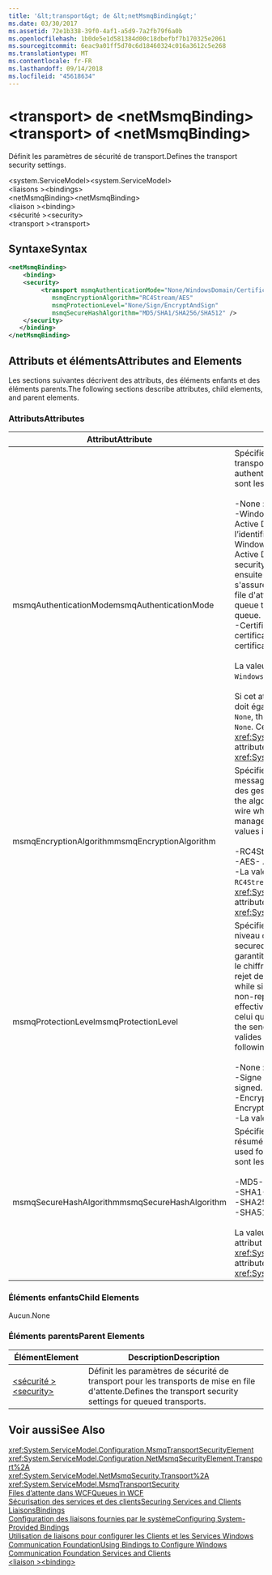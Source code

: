 ```yaml
---
title: '&lt;transport&gt; de &lt;netMsmqBinding&gt;'
ms.date: 03/30/2017
ms.assetid: 72e1b338-39f0-4af1-a5d9-7a2fb79f6a0b
ms.openlocfilehash: 1b0de5e1d581384d00c18dbefbf7b170325e2061
ms.sourcegitcommit: 6eac9a01ff5d70c6d18460324c016a3612c5e268
ms.translationtype: MT
ms.contentlocale: fr-FR
ms.lasthandoff: 09/14/2018
ms.locfileid: "45618634"
---
```

# <a name="lttransportgt-of-ltnetmsmqbindinggt"></a><span data-ttu-id="cf7f0-102">&lt;transport&gt; de &lt;netMsmqBinding&gt;</span><span class="sxs-lookup"><span data-stu-id="cf7f0-102">&lt;transport&gt; of &lt;netMsmqBinding&gt;</span></span>
<span data-ttu-id="cf7f0-103">Définit les paramètres de sécurité de transport.</span><span class="sxs-lookup"><span data-stu-id="cf7f0-103">Defines the transport security settings.</span></span>  
  
 <span data-ttu-id="cf7f0-104">\<system.ServiceModel></span><span class="sxs-lookup"><span data-stu-id="cf7f0-104">\<system.ServiceModel></span></span>  
<span data-ttu-id="cf7f0-105">\<liaisons ></span><span class="sxs-lookup"><span data-stu-id="cf7f0-105">\<bindings></span></span>  
<span data-ttu-id="cf7f0-106">\<netMsmqBinding></span><span class="sxs-lookup"><span data-stu-id="cf7f0-106">\<netMsmqBinding></span></span>  
<span data-ttu-id="cf7f0-107">\<liaison ></span><span class="sxs-lookup"><span data-stu-id="cf7f0-107">\<binding></span></span>  
<span data-ttu-id="cf7f0-108">\<sécurité ></span><span class="sxs-lookup"><span data-stu-id="cf7f0-108">\<security></span></span>  
<span data-ttu-id="cf7f0-109">\<transport ></span><span class="sxs-lookup"><span data-stu-id="cf7f0-109">\<transport></span></span>  
  
## <a name="syntax"></a><span data-ttu-id="cf7f0-110">Syntaxe</span><span class="sxs-lookup"><span data-stu-id="cf7f0-110">Syntax</span></span>  
  
```xml  
<netMsmqBinding>  
    <binding>  
    <security>  
         <transport msmqAuthenticationMode="None/WindowsDomain/Certificate"  
            msmqEncryptionAlgorithm="RC4Stream/AES"  
            msmqProtectionLevel="None/Sign/EncryptAndSign"  
            msmqSecureHashAlgorithm="MD5/SHA1/SHA256/SHA512" />  
    </security>  
   </binding>  
</netMsmqBinding>  
```  
  
## <a name="attributes-and-elements"></a><span data-ttu-id="cf7f0-111">Attributs et éléments</span><span class="sxs-lookup"><span data-stu-id="cf7f0-111">Attributes and Elements</span></span>  
 <span data-ttu-id="cf7f0-112">Les sections suivantes décrivent des attributs, des éléments enfants et des éléments parents.</span><span class="sxs-lookup"><span data-stu-id="cf7f0-112">The following sections describe attributes, child elements, and parent elements.</span></span>  
  
### <a name="attributes"></a><span data-ttu-id="cf7f0-113">Attributs</span><span class="sxs-lookup"><span data-stu-id="cf7f0-113">Attributes</span></span>  
  
|<span data-ttu-id="cf7f0-114">Attribut</span><span class="sxs-lookup"><span data-stu-id="cf7f0-114">Attribute</span></span>|<span data-ttu-id="cf7f0-115">Description</span><span class="sxs-lookup"><span data-stu-id="cf7f0-115">Description</span></span>|  
|---------------|-----------------|  
|<span data-ttu-id="cf7f0-116">msmqAuthenticationMode</span><span class="sxs-lookup"><span data-stu-id="cf7f0-116">msmqAuthenticationMode</span></span>|<span data-ttu-id="cf7f0-117">Spécifie comment le message doit être authentifié par le transport MSMQ.</span><span class="sxs-lookup"><span data-stu-id="cf7f0-117">Specifies how the message must be authenticated by the MSMQ transport.</span></span> <span data-ttu-id="cf7f0-118">Les valeurs valides sont les suivantes :</span><span class="sxs-lookup"><span data-stu-id="cf7f0-118">Valid values include the following:</span></span><br /><br /> <span data-ttu-id="cf7f0-119">-None : Aucune authentification.</span><span class="sxs-lookup"><span data-stu-id="cf7f0-119">-   None: No authentication.</span></span><br /><span data-ttu-id="cf7f0-120">-WindowsDomain : Le mécanisme d’authentification utilise Active Directory pour récupérer le certificat X.509 pour l’identificateur de sécurité associé au message.</span><span class="sxs-lookup"><span data-stu-id="cf7f0-120">-   WindowsDomain: The authentication mechanism uses Active Directory to retrieve the X.509 certificate for the security identifier associated with the message.</span></span> <span data-ttu-id="cf7f0-121">Il est ensuite utilisé pour vérifier l'ACL de la file d'attente afin de s'assurer que l'utilisateur a l'autorisation en écriture dans la file d'attente.</span><span class="sxs-lookup"><span data-stu-id="cf7f0-121">This is then used to check the ACL of the queue to ensure the user has write permission for the queue.</span></span><br /><span data-ttu-id="cf7f0-122">-Certificate : Le canal récupère le certificat du magasin de certificats.</span><span class="sxs-lookup"><span data-stu-id="cf7f0-122">-   Certificate: The channel retrieves the certificate from the certificate store.</span></span><br /><br /> <span data-ttu-id="cf7f0-123">La valeur par défaut est `WindowsDomain`.</span><span class="sxs-lookup"><span data-stu-id="cf7f0-123">The default is `WindowsDomain`.</span></span><br /><br /> <span data-ttu-id="cf7f0-124">Si cet attribut a la valeur `None`, l'attribut `msmqProtectionLevel` doit également être défini à `None`.</span><span class="sxs-lookup"><span data-stu-id="cf7f0-124">If this attribute is set to `None`, the `msmqProtectionLevel` attribute must also be set to `None`.</span></span> <span data-ttu-id="cf7f0-125">Cet attribut est de type <xref:System.ServiceModel.MsmqAuthenticationMode></span><span class="sxs-lookup"><span data-stu-id="cf7f0-125">This attribute is of type <xref:System.ServiceModel.MsmqAuthenticationMode></span></span>|  
|<span data-ttu-id="cf7f0-126">msmqEncryptionAlgorithm</span><span class="sxs-lookup"><span data-stu-id="cf7f0-126">msmqEncryptionAlgorithm</span></span>|<span data-ttu-id="cf7f0-127">Spécifie l'algorithme à utiliser pour le chiffrement des messages sur le câble lors du transfert de messages entre des gestionnaires de file d'attente de messages.</span><span class="sxs-lookup"><span data-stu-id="cf7f0-127">Specifies the algorithm to be used for message encryption on the wire when transferring messages between message queue managers.</span></span> <span data-ttu-id="cf7f0-128">Les valeurs valides sont les suivantes :</span><span class="sxs-lookup"><span data-stu-id="cf7f0-128">Valid values include the following:</span></span><br /><br /> <span data-ttu-id="cf7f0-129">-RC4Stream</span><span class="sxs-lookup"><span data-stu-id="cf7f0-129">-   RC4Stream</span></span><br /><span data-ttu-id="cf7f0-130">-AES</span><span class="sxs-lookup"><span data-stu-id="cf7f0-130">-   AES</span></span><br /><span data-ttu-id="cf7f0-131">-La valeur par défaut est `RC4Stream`.</span><span class="sxs-lookup"><span data-stu-id="cf7f0-131">-   The default value is `RC4Stream`.</span></span> <span data-ttu-id="cf7f0-132">Cet attribut est de type <xref:System.ServiceModel.MsmqEncryptionAlgorithm>.</span><span class="sxs-lookup"><span data-stu-id="cf7f0-132">This attribute is of type <xref:System.ServiceModel.MsmqEncryptionAlgorithm>.</span></span>|  
|<span data-ttu-id="cf7f0-133">msmqProtectionLevel</span><span class="sxs-lookup"><span data-stu-id="cf7f0-133">msmqProtectionLevel</span></span>|<span data-ttu-id="cf7f0-134">Spécifie la façon dont les messages sont sécurisés au niveau du transport MSMQ.</span><span class="sxs-lookup"><span data-stu-id="cf7f0-134">Specifies the way messages are secured at the level of the MSMQ transport.</span></span> <span data-ttu-id="cf7f0-135">Le chiffrement garantit l'intégrité des messages, tandis que la signature et le chiffrement garantissent à la fois l'intégrité et le non-rejet des messages.</span><span class="sxs-lookup"><span data-stu-id="cf7f0-135">Encryption ensures message integrity, while sign and encrypt ensures both message integrity and non-repudiation.</span></span> <span data-ttu-id="cf7f0-136">Autrement dit, le message a été effectivement envoyé par l'expéditeur et l'expéditeur est celui qu'il prétend.</span><span class="sxs-lookup"><span data-stu-id="cf7f0-136">That is, the message indeed came from the sender and the sender is who he says he is.</span></span> <span data-ttu-id="cf7f0-137">Les valeurs valides sont les suivantes :</span><span class="sxs-lookup"><span data-stu-id="cf7f0-137">Valid values include the following:</span></span><br /><br /> <span data-ttu-id="cf7f0-138">-None : Aucune protection.</span><span class="sxs-lookup"><span data-stu-id="cf7f0-138">-   None: No protection.</span></span><br /><span data-ttu-id="cf7f0-139">-Signe : Les Messages sont signés.</span><span class="sxs-lookup"><span data-stu-id="cf7f0-139">-   Sign: Messages are signed.</span></span><br /><span data-ttu-id="cf7f0-140">-EncryptAndSign : Les Messages sont chiffrés et signés.</span><span class="sxs-lookup"><span data-stu-id="cf7f0-140">-   EncryptAndSign: Messages are encrypted and signed.</span></span><br /><span data-ttu-id="cf7f0-141">-La valeur par défaut est `Sign`.</span><span class="sxs-lookup"><span data-stu-id="cf7f0-141">-   The default is `Sign`.</span></span>|  
|<span data-ttu-id="cf7f0-142">msmqSecureHashAlgorithm</span><span class="sxs-lookup"><span data-stu-id="cf7f0-142">msmqSecureHashAlgorithm</span></span>|<span data-ttu-id="cf7f0-143">Spécifie l'algorithme de hachage à utiliser pour calculer le résumé de message.</span><span class="sxs-lookup"><span data-stu-id="cf7f0-143">Specifies the hash algorithm to be used for computing the message digest.</span></span> <span data-ttu-id="cf7f0-144">Les valeurs valides sont les suivantes :</span><span class="sxs-lookup"><span data-stu-id="cf7f0-144">Valid values include the following:</span></span><br /><br /> <span data-ttu-id="cf7f0-145">-MD5</span><span class="sxs-lookup"><span data-stu-id="cf7f0-145">-   MD5</span></span><br /><span data-ttu-id="cf7f0-146">-SHA1</span><span class="sxs-lookup"><span data-stu-id="cf7f0-146">-   SHA1</span></span><br /><span data-ttu-id="cf7f0-147">-SHA256</span><span class="sxs-lookup"><span data-stu-id="cf7f0-147">-   SHA256</span></span><br /><span data-ttu-id="cf7f0-148">-SHA512</span><span class="sxs-lookup"><span data-stu-id="cf7f0-148">-   SHA512</span></span><br /><br /> <span data-ttu-id="cf7f0-149">La valeur par défaut est `SHA1`.</span><span class="sxs-lookup"><span data-stu-id="cf7f0-149">The default is `SHA1`.</span></span> <span data-ttu-id="cf7f0-150">Cet attribut est de type <xref:System.ServiceModel.MsmqSecureHashAlgorithm>.</span><span class="sxs-lookup"><span data-stu-id="cf7f0-150">This attribute is of type <xref:System.ServiceModel.MsmqSecureHashAlgorithm>.</span></span>|  
  
### <a name="child-elements"></a><span data-ttu-id="cf7f0-151">Éléments enfants</span><span class="sxs-lookup"><span data-stu-id="cf7f0-151">Child Elements</span></span>  
 <span data-ttu-id="cf7f0-152">Aucun.</span><span class="sxs-lookup"><span data-stu-id="cf7f0-152">None</span></span>  
  
### <a name="parent-elements"></a><span data-ttu-id="cf7f0-153">Éléments parents</span><span class="sxs-lookup"><span data-stu-id="cf7f0-153">Parent Elements</span></span>  
  
|<span data-ttu-id="cf7f0-154">Élément</span><span class="sxs-lookup"><span data-stu-id="cf7f0-154">Element</span></span>|<span data-ttu-id="cf7f0-155">Description</span><span class="sxs-lookup"><span data-stu-id="cf7f0-155">Description</span></span>|  
|-------------|-----------------|  
|[<span data-ttu-id="cf7f0-156">\<sécurité ></span><span class="sxs-lookup"><span data-stu-id="cf7f0-156">\<security></span></span>](../../../../../docs/framework/configure-apps/file-schema/wcf/security-of-netmsmqbinding.md)|<span data-ttu-id="cf7f0-157">Définit les paramètres de sécurité de transport pour les transports de mise en file d'attente.</span><span class="sxs-lookup"><span data-stu-id="cf7f0-157">Defines the transport security settings for queued transports.</span></span>|  
  
## <a name="see-also"></a><span data-ttu-id="cf7f0-158">Voir aussi</span><span class="sxs-lookup"><span data-stu-id="cf7f0-158">See Also</span></span>  
 <xref:System.ServiceModel.Configuration.MsmqTransportSecurityElement>  
 <xref:System.ServiceModel.Configuration.NetMsmqSecurityElement.Transport%2A>  
 <xref:System.ServiceModel.NetMsmqSecurity.Transport%2A>  
 <xref:System.ServiceModel.MsmqTransportSecurity>  
 [<span data-ttu-id="cf7f0-159">Files d’attente dans WCF</span><span class="sxs-lookup"><span data-stu-id="cf7f0-159">Queues in WCF</span></span>](../../../../../docs/framework/wcf/feature-details/queues-in-wcf.md)  
 [<span data-ttu-id="cf7f0-160">Sécurisation des services et des clients</span><span class="sxs-lookup"><span data-stu-id="cf7f0-160">Securing Services and Clients</span></span>](../../../../../docs/framework/wcf/feature-details/securing-services-and-clients.md)  
 [<span data-ttu-id="cf7f0-161">Liaisons</span><span class="sxs-lookup"><span data-stu-id="cf7f0-161">Bindings</span></span>](../../../../../docs/framework/wcf/bindings.md)  
 [<span data-ttu-id="cf7f0-162">Configuration des liaisons fournies par le système</span><span class="sxs-lookup"><span data-stu-id="cf7f0-162">Configuring System-Provided Bindings</span></span>](../../../../../docs/framework/wcf/feature-details/configuring-system-provided-bindings.md)  
 [<span data-ttu-id="cf7f0-163">Utilisation de liaisons pour configurer les Clients et les Services Windows Communication Foundation</span><span class="sxs-lookup"><span data-stu-id="cf7f0-163">Using Bindings to Configure Windows Communication Foundation Services and Clients</span></span>](https://msdn.microsoft.com/library/bd8b277b-932f-472f-a42a-b02bb5257dfb)  
 [<span data-ttu-id="cf7f0-164">\<liaison ></span><span class="sxs-lookup"><span data-stu-id="cf7f0-164">\<binding></span></span>](../../../../../docs/framework/misc/binding.md)
